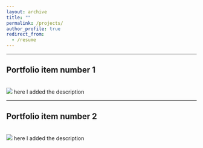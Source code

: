```yaml
---
layout: archive
title: ""
permalink: /projects/
author_profile: true
redirect_from:
  - /resume
---
```


---
Portfolio item number 1
---

<br/><img src='/images/500x300.png'>
here I added the description 

---
Portfolio item number 2
---

<br/><img src='/images/500x300.png'>
here I added the description 
